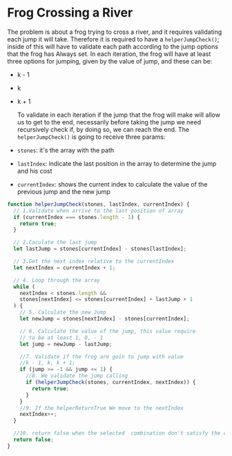 # Frog Crossing a River

The problem is about a frog trying to cross a river, and it requires validating each jump it will take. Therefore it is required to have a `helperJumpCheck()`; inside of this will have to validate each path according to the jump options that the frog has Always set. In each iteration, the frog will have at least three options for jumping, given by the value of jump, and these can be:

- k - 1
- k
- k + 1

  To validate in each iteration if the jump that the frog will make will allow us to get to the end, necessarily before taking the jump we need recursively check if, by doing so, we can reach the end.
  The `helperJumpCheck()` is going to receive three params:

- `stones`: it's the array with the path
- `lastIndex`: indicate the last position in the array to determine the jump and his cost
- `currentIndex`: shows the current index to calculate the value of the previous jump and the new jump

```javascript
function helperJumpCheck(stones, lastIndex, currentIndex) {
  // 1.Validate when arrive to the last position of array
  if (currentIndex === stones.length - 1) {
    return true;
  }

  // 2.Caculate the last jump
  let lastJump = stones[currentIndex] - stones[lastIndex];

  // 3.Get the next index relative to the currentIndex
  let nextIndex = currentIndex + 1;

  // 4. Loop through the array
  while (
    nextIndex < stones.length &&
    stones[nextIndex] <= stones[currentIndex] + lastJump + 1
  ) {
    // 5. Calculate the new Jump
    let newJump = stones[nextIndex] - stones[currentIndex];

    // 6. Calculate the value of the jump, this value require
    // to be at least 1, 0, - 1
    let jump = newJump - lastJump;

    //7. Validate if the frog are goin to jump with value
    //k - 1, k, k + 1;
    if (jump >= -1 && jump <= 1) {
      //8. We validate the jump calling
      if (helperJumpCheck(stones, currentIndex, nextIndex)) {
        return true;
      }
    }
    //9. If the helperReturnTrue We move to the nextIndex
    nextIndex++;
  }

  //10. return false when the selected  combination don't satisfy the condition
  return false;
}
```
